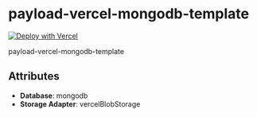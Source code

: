 # payload-vercel-mongodb-template
[![Deploy with Vercel](https://vercel.com/button)](https://vercel.com/new/clone?repository-url=https://github.com/payloadcms/vercel-deploy-payload-postgres&project-name=payload-project&env=PAYLOAD_SECRET&build-command=pnpm%20run%20ci&stores=%5B%7B%22type%22:%22blob%22%7D%5D&integration-ids=oac_jnzmjqM10gllKmSrG0SGrHOH)

payload-vercel-mongodb-template

## Attributes

- **Database**: mongodb
- **Storage Adapter**: vercelBlobStorage
